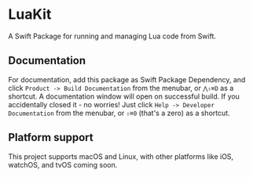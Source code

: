 # LuaKit

A Swift Package for running and managing Lua code from Swift.

## Documentation

For documentation, add this package as Swift Package Dependency,
and click `Product -> Build Documentation` from the menubar, or
`⋀⇧⌘D` as a shortcut. A documentation window will open on
successful build. If you accidentally closed it - no worries!
Just click `Help -> Developer Documentation` from the menubar,
or `⇧⌘0` (that's a zero) as a shortcut.

## Platform support

This project supports macOS and Linux, with other platforms like
iOS, watchOS, and tvOS coming soon.

